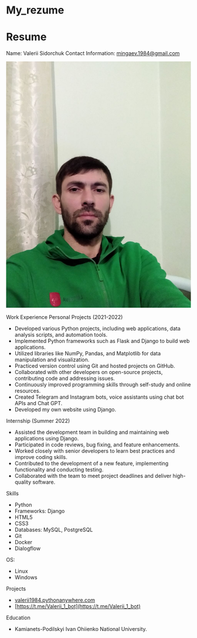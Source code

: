 # My_rezume
# Resume

Name: Valerii Sidorchuk
Contact Information: mingaev.1984@gmail.com

![Alt текст](my_foto.jpg)

Work Experience
Personal Projects (2021-2022)

- Developed various Python projects, including web applications, data analysis scripts, and automation tools.
- Implemented Python frameworks such as Flask and Django to build web applications.
- Utilized libraries like NumPy, Pandas, and Matplotlib for data manipulation and visualization.
- Practiced version control using Git and hosted projects on GitHub.
- Collaborated with other developers on open-source projects, contributing code and addressing issues.
- Continuously improved programming skills through self-study and online resources.
- Created Telegram and Instagram bots, voice assistants using chat bot APIs and Chat GPT.
- Developed my own website using Django.

Internship (Summer 2022)

- Assisted the development team in building and maintaining web applications using Django.
- Participated in code reviews, bug fixing, and feature enhancements.
- Worked closely with senior developers to learn best practices and improve coding skills.
- Contributed to the development of a new feature, implementing functionality and conducting testing.
- Collaborated with the team to meet project deadlines and deliver high-quality software.

Skills

- Python
- Frameworks: Django
- HTML5
- CSS3
- Databases: MySQL, PostgreSQL
- Git
- Docker
- Dialogflow

OS:
- Linux
- Windows

Projects

- [valerii1984.pythonanywhere.com](valerii1984.pythonanywhere.com)
- [https://t.me/Valerii_1_bot](https://t.me/Valerii_1_bot)

Education

- Kamianets-Podilskyi Ivan Ohiienko National University.

